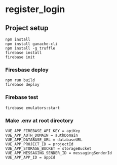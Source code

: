 # register_login

## Project setup

```
npm install
npm install ganache-cli
npm install -g truffle
firebase install
firebase init
```

### Firesbase deploy

```
npm run build
firebase deploy
```

### Firebase test

```
firebase emulators:start
```

### Make .env at root directory
```
VUE_APP_FIREBASE_API_KEY = apiKey
VUE_APP_AUTH_DOMAIN = authDomain
VUE_APP_DATABASE_URL = databaseURL
VUE_APP_PROJECT_ID = projectId
VUE_APP_STORAGE_BUCKET = storageBucket
VUE_APP_MESSAGING_SENDER_ID = messagingSenderId
VUE_APP_APP_ID = appId
```


